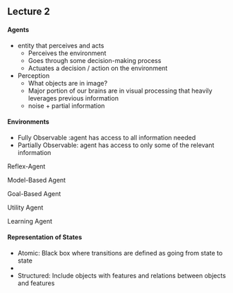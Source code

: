 ## Lecture 2

#### Agents

- entity that perceives and acts
  - Perceives the environment
  - Goes through some decision-making process
  - Actuates a decision / action on the environment
- Perception
  - What objects are in image?
  - Major portion of our brains are in visual processing that heavily leverages previous information
  - noise + partial information

#### Environments

- Fully Observable :agent has access to all information needed
- Partially Observable: agent has access to only some of the relevant information

Reflex-Agent

Model-Based Agent

Goal-Based Agent

Utility Agent

Learning Agent

#### Representation of States

- Atomic: Black box where transitions are defined as going from state to state
- 
- Structured: Include objects with features and relations between objects and features

